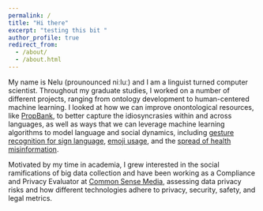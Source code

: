 ```yaml
---
permalink: /
title: "Hi there"
excerpt: "testing this bit "
author_profile: true
redirect_from: 
  - /about/
  - /about.html
---
```


My name is Nelu (prounounced niːluː) and I am a linguist turned computer scientist. Throughout my graduate studies, I worked on a number of different projects, ranging from ontology development to human-centered machine learning. I looked at how we can improve onontological resources, like <a href="https://propbank.github.io/">PropBank</a>, to better capture the idiosyncrasies within and across languages, as well as ways that we can leverage machine learning algorithms to model language and social dynamics, including <a href="https://arxiv.org/pdf/1710.06836.pdf">gesture recognition for sign language</a>, <a href="https://arxiv.org/pdf/1712.04421.pdf">emoji usage</a>, and the <a href="https://link.springer.com/chapter/10.1007/978-3-030-53352-6_16">spread of health misinformation</a>. 

Motivated by my time in academia, I grew interested in the social ramifications of big data collection and have been working as a Compliance and Privacy Evaluator at <a href="https://www.commonsensemedia.org/">Common Sense Media</a>, assessing data privacy risks and how different technologies adhere to privacy, security, safety, and legal metrics. 

